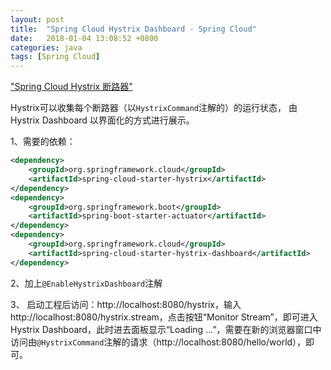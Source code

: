 ```yaml
---
layout: post
title:  "Spring Cloud Hystrix Dashboard - Spring Cloud"
date:   2018-01-04 13:08:52 +0800
categories: java
tags: [Spring Cloud]
---
```


["Spring Cloud Hystrix 断路器"](spring-cloud-hystrix-getting-started.html "Spring Cloud Hystrix 断路器")

Hystrix可以收集每个断路器（以<code>HystrixCommand</code>注解的）的运行状态， 由 Hystrix Dashboard 以界面化的方式进行展示。

1、需要的依赖：

```xml
<dependency>
    <groupId>org.springframework.cloud</groupId>
    <artifactId>spring-cloud-starter-hystrix</artifactId>
</dependency>
<dependency>
    <groupId>org.springframework.boot</groupId>
    <artifactId>spring-boot-starter-actuator</artifactId>
</dependency>
<dependency>
    <groupId>org.springframework.cloud</groupId>
    <artifactId>spring-cloud-starter-hystrix-dashboard</artifactId>
</dependency>
```

2、加上<code>@EnableHystrixDashboard</code>注解

3、 启动工程后访问：http://localhost:8080/hystrix，输入http://localhost:8080/hystrix.stream，点击按钮“Monitor Stream”，即可进入Hystrix Dashboard，此时进去面板显示“Loading ...”，需要在新的浏览器窗口中访问由<code>@HystrixCommand</code>注解的请求（http://localhost:8080/hello/world），即可。